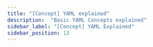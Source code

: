 ```yaml
---
title: "[Concept] YAML explained"
description:  "Basic YAML Concepts explained"
sidebar_label: "[Concept] YAML Explained"
sidebar_position: 13
---
```

